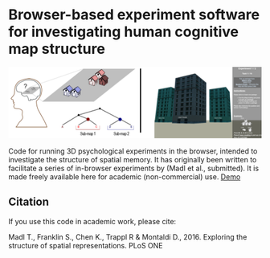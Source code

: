 Browser-based experiment software for investigating human cognitive map structure
=============

![logo](mapstructurelogo.png)

Code for running 3D psychological experiments in the browser, intended to investigate the structure of spatial memory. It has originally been written to facilitate a series of in-browser experiments by (Madl et al., submitted). It is made freely available here for academic (non-commercial) use. [Demo](http://madlnet.net/tsworks/experiment.html)

Citation
--------

If you use this code in academic work, please cite: 

Madl T., Franklin S., Chen K., Trappl R & Montaldi D., 2016. Exploring the structure of spatial representations. PLoS ONE
